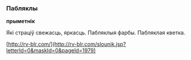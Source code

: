 ### Пабляклы
**прыметнік**

Які страціў свежасць, яркасць. Пабляклыя фарбы. Пабляклая кветка.

<a rel="author">[http://rv-blr.com/](http://rv-blr.com/slounik.jsp?letterId=0&maskId=0&pageId=1979)</a>
